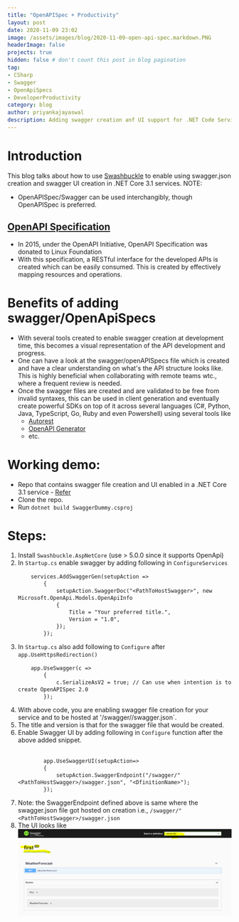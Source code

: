 ```yaml
---
title: "OpenAPISpec + Productivity"
layout: post
date: 2020-11-09 23:02
image: /assets/images/blog/2020-11-09-open-api-spec.markdown.PNG
headerImage: false
projects: true
hidden: false # don't count this post in blog pagination
tag:
- CSharp
- Swagger
- OpenApiSpecs
- DeveloperProductivity
category: blog
author: priyankajayaswal
description: Adding swagger creation anf UI support for .NET Code Service
---
```


# Introduction

This blog talks about how to use [Swashbuckle](https://github.com/domaindrivendev/Swashbuckle.AspNetCore/) to enable using swagger.json creation and swagger UI creation in .NET Core 3.1 services.
NOTE:
 - OpenAPISpec/Swagger can be used interchangibly, though OpenAPISpec is preferred.

## [OpenAPI Specification](https://swagger.io/)

- In 2015, under the OpenAPI Initiative, OpenAPI Specification was donated to Linux Foundation
- With this specification, a RESTful interface for the developed APIs is created which can be easily consumed. This is created by effectively mapping resources and operations.

# Benefits of adding swagger/OpenApiSpecs
- With several tools created to enable swagger creation at development time, this becomes a visual representation of the API development and progress.
- One can have a look at the swagger/openAPISpecs file which is created and have a clear understanding on what's the API structure looks like. This is highly beneficial when collaborating with remote teams wtc., where a frequent review is needed.
- Once the swagger files are created and are validated to be free from invalid syntaxes, this can be used in client generation and eventually create powerful SDKs on top of it across several languages (C#, Python, Java, TypeScript, Go, Ruby and even Powershell) using several tools like
    - [Autorest](https://github.com/Azure/autorest/)
    - [OpenAPI Generator](https://github.com/OpenAPITools/openapi-generator)
    - etc.

# Working demo:

- Repo that contains swagger file creation and UI enabled in a .NET Core 3.1 service - [Refer](https://github.com/priyankajayaswal1/SwaggerDummy)
- Clone the repo.
- Run `dotnet build SwaggerDummy.csproj`

# Steps:
1. Install `Swashbuckle.AspNetCore` (use > 5.0.0 since it supports OpenApi)
2. In `Startup.cs` enable swagger by adding following in `ConfigureServices`
    ```
        services.AddSwaggerGen(setupAction =>
            {
                setupAction.SwaggerDoc("<PathToHostSwagger>", new Microsoft.OpenApi.Models.OpenApiInfo
                {
                    Title = "Your preferred title.",
                    Version = "1.0",
                });
            });

    ```
3. In `Startup.cs` also add following to `Configure` after `app.UseHttpsRedirection()`
    ```
        app.UseSwagger(c =>
            {
                c.SerializeAsV2 = true; // Can use when intention is to create OpenAPISpec 2.0
            });
    ```
3. With above code, you are enabling swagger file creation for your service and to be hosted at '<your-service-url>/swagger/<PathToHostSwagger>/swagger.json`.
4. The title and version is that for the swagger file that would be created.
5. Enable Swagger UI by adding following in `Configure` function after the above added snippet.
    ```

            app.UseSwaggerUI(setupAction=>
            {
                setupAction.SwaggerEndpoint("/swagger/"<PathToHostSwagger>/swagger.json", "<DfinitionName>");
            });
    ```
6. Note: the SwaggerEndpoint defined above is same where the swagger.json file got hosted on creation i.e., `/swagger/"<PathToHostSwagger>/swagger.json`
7. The UI looks like ![UI](..\assets\images\blog\2020-11-09-blog.markdown.PNG)
